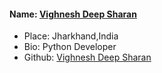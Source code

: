 #### Name: [Vighnesh Deep Sharan](https://github.com/vighneshdeepweb)
- Place: Jharkhand,India
- Bio: Python Developer
- Github: [Vighnesh Deep Sharan](https://vighnesh-responsive.netlify.app/)